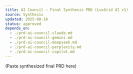 ```yaml
---
title: AI Council — Final Synthesis PRD (LuxGrid UI v1)
source: Synthesis
updated: 2025-08-18
status: approved
depends_on:
  - ./prd-ai-council-claude.md
  - ./prd-ai-council-gemini.md
  - ./prd-ai-council-deepseek.md
  - ./prd-ai-council-perplexity.md
  - ./prd-ai-council-copilot.md
---
```


<!-- BEGIN SYNTHESIS -->
(Paste synthesized final PRD here)
<!-- END SYNTHESIS -->
